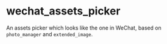 # wechat_assets_picker

An assets picker which looks like the one in WeChat, based on `photo_manager` and `extended_image`.